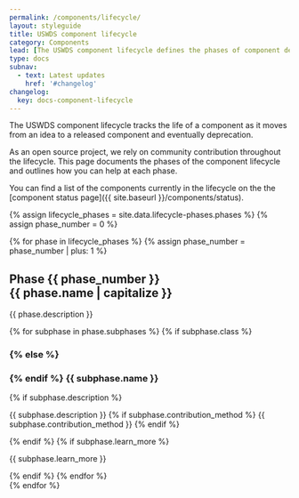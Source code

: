 ```yaml
---
permalink: /components/lifecycle/
layout: styleguide
title: USWDS component lifecycle
category: Components
lead: [The USWDS component lifecycle defines the phases of component development]
type: docs
subnav:
  - text: Latest updates
    href: '#changelog'
changelog:
  key: docs-component-lifecycle
---
```


The USWDS component lifecycle tracks the life of a component as it moves from an idea to a released component and eventually deprecation.

As an open source project, we rely on community contribution throughout the lifecycle. This page documents the phases of the component lifecycle and outlines how you can help at each phase.

You can find a list of the components currently in the lifecycle on the the [component status page]({{ site.baseurl }}/components/status).

<!-- ## Component lifecycle -->

<!-- <div class="grid-row measure-5">
  <a href="#phase-1-proposal" class="{{ phase_classes }} lifecycle-phase-1">
    Proposal
  </a>
  <a href="#phase-1-proposal" class="{{ phase_classes }} lifecycle-phase-2">
    Development
  </a>
  <a href="#phase-1-proposal" class="{{ phase_classes }} lifecycle-phase-3">
    Released
  </a>
  <a href="#phase-1-proposal" class="{{ phase_classes }} lifecycle-phase-4">
    Deprecated
  </a>
</div> -->

<!-- 1. [Proposal](#proposal)
1. [Development](#proposal)
1. [Released](#proposal)
1. [Deprecated](#proposal) -->


{% assign lifecycle_phases = site.data.lifecycle-phases.phases %}
{% assign phase_number = 0 %}

{% for phase in lifecycle_phases %}
  {% assign phase_number = phase_number | plus: 1 %}
  <div class="lifecycle-phase">
    <div class="lifecycle-phase__intro">
      <h2 class="lifecycle-phase__heading">
        <span class="lifecycle-phase__heading-small">Phase {{ phase_number }}</span>
        <br/>
        <span class="lifecycle-phase__heading-large">{{ phase.name | capitalize }}</span>
      </h2>
      <p class="lifecycle-phase__description">{{ phase.description }}</p>
    </div>
    <div class="lifecycle-phase__subphase">
      {% for subphase in phase.subphases %}
        {% if subphase.class %}
          <h3 class="lifecycle-phase__subphase-header lifecycle-bg--{{ subphase.class }}">
        {% else %}
          <h3 class="lifecycle-phase__subphase-header lifecycle-bg--{{ phase.name | downcase  }}">
        {% endif %}
          {{ subphase.name }}
        </h3>
        <!-- {% if subphase.starts_when or subphase.ends_when%}
          <p class="font-lang-xs">
            {% if subphase.starts_when %}
              <b>Starts when:</b> {{ subphase.starts_when }}<br/>
            {% endif %}
            {% if subphase.ends_when %}
              <b>Ends when:</b> {{ subphase.ends_when }}<br/>
            {% endif %}
          </p>
        {% endif %} -->
        {% if subphase.description %}
          <p>
          {{ subphase.description }}
          {% if subphase.contribution_method %}
            {{ subphase.contribution_method }}
          {% endif %}
          </p>
        {% endif %}
        {% if subphase.learn_more %}
          <p>
            {{ subphase.learn_more }}
          </p>
        {% endif %}
      {% endfor %}
    </div>
  </div>
{% endfor %}
